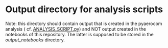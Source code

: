 # Output directory for analysis scripts

Note: this directory should contain output that is created in the pyaerocom analysis (
cf. [ANALYSIS_SCRIPT.py](https://github.com/metno/pyaerocom-synthesis/blob/master/ANALYSIS_SCRIPT.py)) and NOT output created in the notebooks of this repository. The latter is
supposed to be stored in the *output_notebooks* directory.
